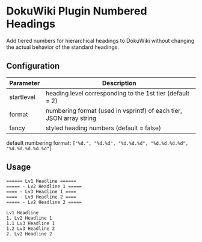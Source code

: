 # DokuWiki Plugin Numbered Headings

Add tiered numbers for hierarchical headings to DokuWiki without changing 
the actual behavior of the standard headings.

## Configuration

| Parameter  | Description                                                          |
| ---------- | -------------------------------------------------------------------- |
| startlevel | heading level corresponding to the 1st tier (default = 2)            |
| format     | numbering format (used in vsprintf) of each tier, JSON array string  |
| fancy      | styled heading numbers (default = false)                             |

default numbering format: `["%d.", "%d.%d", "%d.%d.%d", "%d.%d.%d.%d", "%d.%d.%d.%d.%d"]`

## Usage

    ====== Lv1 Headline ======
    ===== - Lv2 Headline 1 =====
    ==== - Lv3 Headline 1 ====
    ==== - Lv3 Headline 2 ====
    ===== - Lv2 Headline 2 =====

    Lv1 Headline
    1. Lv2 Headline 1
    1.1 Lv3 Headline 1
    1.2 Lv3 Headline 2
    2. Lv2 Headline 2

